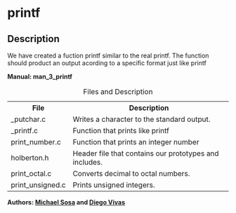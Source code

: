 <h1>printf</h1>
<h2>Description</h2>
<p>We have created a fuction printf similar to the real printf. The function should product an output acording to a specific format just like printf</p>
<strong>Manual: man_3_printf</strong>
<br>
<table style="width:100%">
<caption>Files and Description</caption>
 <tr>
    <th>File</th>
    <th>Description</th>
  </tr>
  <tr>
    <td>_putchar.c</td>
    <td>Writes a character to the standard output.</td>
  </tr>
  <tr>
    <td>_printf.c</td>
    <td>Function that prints like printf</td>
  </tr>
  <tr>
    <td>print_number.c</td>
    <td>Function that prints an integer number</td>
  </tr>
  <tr>
    <td>holberton.h</td>
    <td>Header file that contains our prototypes and includes.</td>
  </tr>
  <tr>
	<td>print_octal.c</td>
	<td>Converts decimal to octal numbers.</td>
  </tr>
  <tr>
	<td>print_unsigned.c</td>
	<td>Prints unsigned integers.</td>
  </tr>
</table>
<strong>Authors: <a href="https://twitter.com/micael_sosa" target="_blank">Michael Sosa</a> and <a href="https://twitter.com/rdiegovivas" target="_blank">Diego Vivas</a></strong>
